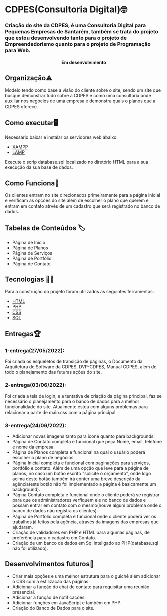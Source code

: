 # CDPES(Consultoria Digital)🤓
### Criação do site da CDPES, é uma Consultoria Digital para Pequenas Empresas de Santarém, também se trata do projeto que estou desenvolvendo tanto para o projeto de Empreendedorismo quanto para o projeto de Programação para Web.

<h4 align="center">Em desenvolvimento</h4>

## Organização⚠️
Modelo tendo como base a visão do cliente sobre o site, sendo um site que busque demonstrar tudo sobre a CDPES e como uma consultoria pode auxiliar nos negócios de uma empresa e demonstra quais o planos que a CDPES oferece.

## Como executar🖥️
Necessário baixar e instalar os servidores web abaixo:
- [XAMPP](https://www.apachefriends.org/pt_br/index.html)
- [LAMP](https://www.edivaldobrito.com.br/instale-lamp-no-linux-e-tenha-um-servidor-web-em-seu-pc/)

Execute o scrip database.sql localizado no diretório HTML para a sua execução da sua base de dados.

## Como Funciona🤝
Os clientes entram no site direcionados primeiramente para a página inicial e verificam as opções do site além de escolher o plano que querem e entram em contato atrvés de um cadastro que será registrado no banco de dados.

## Tabelas de Conteúdos 🏷️
<!--ts-->
- Página de Início
- Página de Planos
- Página de Serviços
- Página de Portfólio
- Página de Contato 
 <!--te-->

## Tecnologias 👨‍💻
Para a construção do projeto foram utilizados as seguintes ferramentas:
- [HTML](https://www.w3schools.com/html/)
- [PHP](https://www.php.net/)
- [CSS](https://www.w3schools.com/css/)
- [SQL](https://harve.com.br/blog/analise-de-dados/o-que-e-sql/)

## Entregas🏆
### 1-entrega(27/05/2022): 
Foi criada os esqueletos de transição de páginas, o Documento da Arquitetura de Software da CDPES, DVP-CDPES, Manual CDPES, além de todo o planejamento das futuras ações do site.

### 2-entrega(03/06/2022): 
Foi criada a tela de login, e a tentativa de criação da página principal, faz se necessário o planejamento para o banco de dados para a melhor funcionalidade do site.
Atualmente estou com alguns problemas para relacionar a parte de main.css com a página principal.

### 3-entrega(24/06/2022): 
- Adicionar novas imagens tanto para ícone quanto para backgrounds.
- Página de Contato completa e funcional que peça Nome, email, telefone e nome da empresa.
- Página de Planos completa e funcional na qual o usuário poderá escolher o plano de negócios.
- Página Inicial completa e funcional com paginações para serviços, portfólio e contato. Além de uma opção que leve para a página de planos, no caso um botão escrito "solicite o orçamento", onde logo acima deste botão também irá conter uma breve descrição da agência(este botão não foi implementado a página é basicamente um background).
- Página Contato completa e funcional onde o cliente poderá se registrar para que os administradores verfiquem ele no banco de dados e possam entrar em contato com o mesmo(houve algum problema onde o banco de dados não registra os clientes).
- Página de Portfolio completa e funcional onde o cliente poderá ver os trabalhos já feitos pela agência, através da imagens das empresas que ajudaram.
- Criação de validadores em PHP e HTML para algumas páginas, de preferência para o cadastro em Contato.
- Criação de um banco de dados em Sql inteligado ao PHP(database.sql não foi utilizado).

## Desenvolvimentos futuros📜
+ Criar mais opções e uma melhor estrutura para o guichê além adicionar o CSS com a estilização das páginas.
+ Adicionar a função do chat de contato para requisitar uma reunião presencial.
+ Adicionar a função de notificações.
+ Adicionar funções em JavaScript e também em PHP.
+ Criação do Banco de Dados para o site.